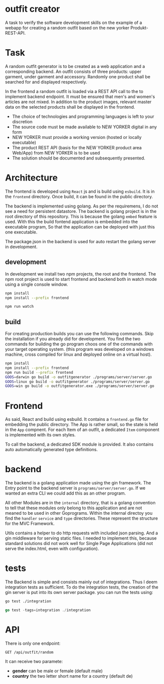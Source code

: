 # outfit creator
A task to verify the software development skills on the example of a webapp for creating a random outfit based on the new yorker Produkt-REST-API.

# Task
A random outfit generator is to be created as a web application and a corresponding backend. An outfit consists of three products: upper garment, under garment and accessory. Randomly one product shall be searched for and displayed respectively.

In the frontend a random outfit is loaded via a REST API call to the to implement backend endpoint. It must be ensured that men's and women's articles are not mixed. In addition to the product images, relevant master data on the selected products shall be displayed in the frontend.

 - The choice of technologies and programming languages is left to your discretion
 - The source code must be made available to NEW YORKER digital in any form
 - NEW YORKER must provide a working version (hosted or locally executable)
 - The product REST API (basis for the NEW YORKER product area Web/App) from NEW YORKER is to be used
 - The solution should be documented and subsequently presented.

# Architecture
The frontend is developed using `React` js and is build using `esbuild`. It is in the `frontend` directory. Once build, it can be found in the public directory. 

The backend is implemented using golang. As per the requiremens, I do not see a need for persistent datastore. The backend is golang project is in the root directory of this repository. This is because the golang `embed` feature is used. With this the build fontend application is embedded into the executable program, So that the application can be deployed with just this one executable.

The package.json in the backend is used for auto restart the golang server in development.

## development
In development we install two npm projects, the root and the frontend. The npm root project is used to start frontend and backend both in watch mode using a single console window.
```sh
npm install
npm install --prefix frontend

npm run watch
```

## build
For creating production builds you can use the following commands. Skip the installation if you already did for development. You find the two commands for building the go program choos one of the commands with your target operating system. (this program was developed on a windows machine, cross compiled for linux and deployed online on a virtual host). 
```sh
npm install
npm install --prefix frontend
npm run build --prefix frontend
GOOS=darwin go build -o outfitgenerator ./programs/server/server.go
GOOS=linux go build -o outfitgenerator ./programs/server/server.go
GOOS=win go build -o outfitgenerator.exe ./programs/server/server.go
```

# Frontend
As said, React and build using esbuild. It contains a `frontend.go` file for embedding the public directory. The App is rather small, so the state is held in the `App` compnent. For each Item of an outfit, a dedicated `Item` component is implemented with its own styles. 

To call the backend, a dedicated SDK module is provided. It also contains auto automatically generated type definitions. 

# backend
The backend is a golang application made using the gin framework. The Entry point to the backend server is  `programs/server/server.go`. If we wanted an extra CLI we could add this as an other program.

All other Modules are in the `internal` directory, that is a golang convention to tell that these modules only belong to this application and are not meaned to be used in other Goprograms. Within the internal directoy you find the `handler` `service` and `type` directories. These represent the structure for the MVC Framework.

Utils contains a helper to do http requests with included json parsing. And a gin middleware for serving static files. I needed to implement this, because standard solutions did not work well for Single Page Applications (did not serve the index.html, even with configuration).

# tests
The Backend is simple and consists mainly out of integrations. Thus I deem integration tests as sufficient.
To do the integration tests, the creation of the gin server is put into its own server package.
you can run the tests using:

```sh
go test ./integration
``` 

```go
go test -tags=integration ./integration
```

# API
There is only one endpoint:

```
GET /api/outfit/random
```
It can receive two paramete:
 - **gender** can be male or female (default male)
 - **country** the two letter short name for a country (default de)




